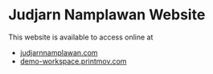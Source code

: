 # Judjarn Namplawan Website
This website is available to access online at
* [judjarnnamplawan.com](http://www.judjarnnamplawan.com)
* [demo-workspace.printmov.com](http://demo-workspace.printmov.com)
